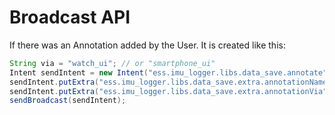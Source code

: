 # Broadcast API

If there was an Annotation added by the User. It is created like this:

```java
String via = "watch_ui"; // or "smartphone_ui"
Intent sendIntent = new Intent("ess.imu_logger.libs.data_save.annotate");
sendIntent.putExtra("ess.imu_logger.libs.data_save.extra.annotationName", "smoking");
sendIntent.putExtra("ess.imu_logger.libs.data_save.extra.annotationVia", via);
sendBroadcast(sendIntent);
```
